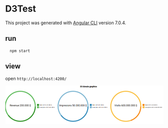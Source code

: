 # D3Test

This project was generated with [Angular CLI](https://github.com/angular/angular-cli) version 7.0.4.

## run

```
  npm start
```

## view

open `http://localhost:4200/`


<p align="center">
  <img src="resources/imagens/Screenshot from 2019-10-08 17-43-14.png">
</p>

